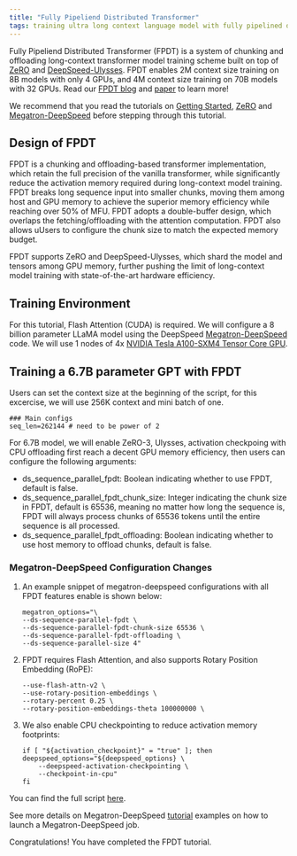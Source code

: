 ```yaml
---
title: "Fully Pipeliend Distributed Transformer"
tags: training ultra long context language model with fully pipelined distributed transformer
---
```


Fully Pipeliend Distributed Transformer (FPDT) is a system of chunking and offloading long-context transformer model training scheme built on top of [ZeRO](/tutorials/zero/) and [DeepSpeed-Ulysses](https://github.com/microsoft/DeepSpeed/blob/master/blogs/deepspeed-ulysses/README.md). FPDT enables 2M context size training on 8B models with only 4 GPUs, and 4M context size training on 70B models with 32 GPUs. Read our [FPDT blog](https://github.com/microsoft/DeepSpeed/blob/master/blogs/ulysses-offload/README.md) and [paper](https://arxiv.org/pdf/2408.16978) to learn more!

We recommend that you read the tutorials on [Getting Started](/getting-started/), [ZeRO](/tutorials/zero/)  and [Megatron-DeepSpeed](/tutorials/megatron/) before stepping through this tutorial.


## Design of FPDT
FPDT is a chunking and offloading-based transformer implementation, which retain the full precision of the vanilla transformer, while significantly reduce the activation memory required during long-context model training. FPDT breaks long sequence input into smaller chunks, moving them among host and GPU memory to achieve the superior memory efficiency while reaching over 50% of MFU. FPDT adopts a double-buffer design, which overlaps the fetching/offloading with the attention computation. FPDT also allows uUsers to configure the chunk size to match the expected memory budget.

FPDT supports ZeRO and DeepSpeed-Ulysses, which shard the model and tensors among GPU memory, further pushing the limit of long-context model training with state-of-the-art hardware efficiency. 


## Training Environment

For this tutorial, Flash Attention (CUDA) is required. We will configure a 8 billion parameter LLaMA model using the DeepSpeed [Megatron-DeepSpeed](https://github.com/microsoft/Megatron-DeepSpeed/tree/master/) code. We will use 1 nodes of 4x [NVIDIA Tesla A100-SXM4 Tensor Core GPU](https://www.nvidia.com/en-us/data-center/a100/).


## Training a 6.7B parameter GPT with FPDT
Users can set the context size at the beginning of the script, for this excercise, we will use 256K context and mini batch of one. 
```
### Main configs
seq_len=262144 # need to be power of 2
```

For 6.7B model, we will enable ZeRO-3, Ulysses, activation checkpoing with CPU offloading first reach a decent GPU memory efficiency, then users can configure the following arguments:

 - ds_sequence_parallel_fpdt: Boolean indicating whether to use FPDT, default is false.
 - ds_sequence_parallel_fpdt_chunk_size: Integer indicating the chunk size in FPDT, default is 65536, meaning no matter how long the sequence is, FPDT will always process chunks of 65536 tokens until the entire sequence is all processed.
 - ds_sequence_parallel_fpdt_offloading: Boolean indicating whether to use host memory to offload chunks, default is false.


### Megatron-DeepSpeed Configuration Changes

1. An example snippet of megatron-deepspeed configurations with all FPDT features enable is shown below:
    ```
    megatron_options="\
    --ds-sequence-parallel-fpdt \
    --ds-sequence-parallel-fpdt-chunk-size 65536 \
    --ds-sequence-parallel-fpdt-offloading \
    --ds-sequence-parallel-size 4"
    ```

2. FPDT requires Flash Attention, and also supports Rotary Position Embedding (RoPE):
    ```
    --use-flash-attn-v2 \
    --use-rotary-position-embeddings \
    --rotary-percent 0.25 \
    --rotary-position-embeddings-theta 100000000 \
    ```

3. We also enable CPU checkpointing to reduce activation memory footprints:
    ```
    if [ "${activation_checkpoint}" = "true" ]; then
    deepspeed_options="${deepspeed_options} \
        --deepspeed-activation-checkpointing \
        --checkpoint-in-cpu"
    fi
    ```

You can find the full script [here](https://github.com/microsoft/Megatron-DeepSpeed/tree/main/examples_deepspeed/sequence_parallel/ds_pretrain_gpt_6.7B_fpdt_32k.sh).

See more details on Megatron-DeepSpeed [tutorial](/tutorials/megatron/) examples on how to launch a Megatron-DeepSpeed job.

Congratulations! You have completed the FPDT tutorial.
